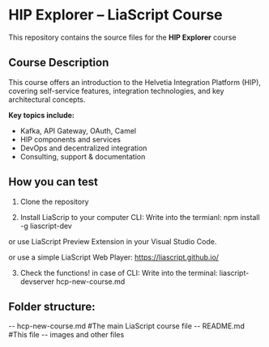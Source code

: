# HIP Explorer – LiaScript Course

This repository contains the source files for the **HIP Explorer** course

## Course Description

This course offers an introduction to the Helvetia Integration Platform (HIP), covering self-service features, integration technologies, and key architectural concepts.

**Key topics include:**
- Kafka, API Gateway, OAuth, Camel
- HIP components and services
- DevOps and decentralized integration
- Consulting, support & documentation

## How you can test

1. Clone the repository

2. Install LiaScrip to your computer
CLI: Write into the termianl:
npm install -g liascript-dev

or use LiaScript Preview Extension in your Visual Studio Code.

or use a simple LiaScript Web Player:
https://liascript.github.io/

3. Check the functions!
in case of CLI: Write into the terminal:
liascript-devserver hcp-new-course.md

## Folder structure:

-- hcp-new-course.md #The main LiaScript course file
-- README.md #This file
-- images and other files